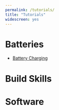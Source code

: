 ```yaml
---
permalink: /tutorials/
title: "Tutorials"
widescreen: yes
---
```



# Batteries

- [Battery Charging](/tutorials/batteries)

# Build Skills

# Software
